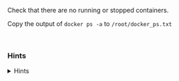 Check that there are no running or stopped containers.

Copy the output of `docker ps -a` to `/root/docker_ps.txt`


<br>

### Hints

<details>
  <summary>Hints</summary>

  see [docker ps](https://docs.docker.com/engine/reference/commandline/ps/)

</details>
